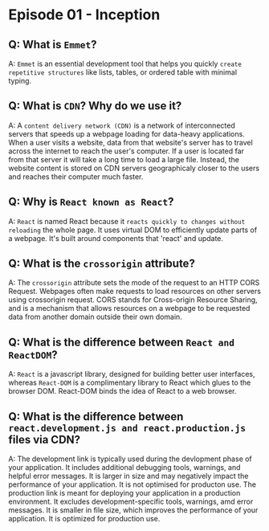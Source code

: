 # Episode 01 - Inception

## Q: What is `Emmet`? 
A: `Emmet` is an essential development tool that helps you quickly `create repetitive structures` like lists, tables, or ordered table with minimal typing.

## Q: What is `CDN`? Why do we use it?
A: A `content delivery network (CDN)` is a network of interconnected servers that speeds up a webpage loading for data-heavy applications. When a user visits a website, data from that website's server has to travel across the internet to reach the user's computer. If a user is located far from that server it will take a long time to load a large file. Instead, the website content is stored on CDN servers geographicaly closer to the users and reaches their computer much faster.

## Q: Why is `React known as React`?
A: `React` is named React because it `reacts quickly to changes without reloading` the whole page. It uses virtual DOM to efficiently update parts of a webpage. It's built around components that 'react' and update.

## Q: What is the `crossorigin` attribute?
A: The `crossorigin` attribute sets the mode of the request to an HTTP CORS Request. Webpages often make requests to load resources on other servers using crossorigin request. CORS stands for Cross-origin Resource Sharing, and is a mechanism that allows resources on a webpage to be requested data from another domain outside their own domain.

## Q: What is the difference between `React and ReactDOM`?
A: `React` is a javascript library, designed for building better user interfaces, whereas `React-DOM` is a complimentary library to React which glues to the browser DOM. React-DOM binds the idea of React to a web browser. 

## Q: What is the difference between `react.development.js and react.production.js` files via CDN?
A: The development link is typically used during the devlopment phase of your application. It includes additional debugging tools, warnings, and helpful error messages. It is larger in size and may negatively impact the performance of your application. It is not optimised for producton use.
The production link is meant for deploying your application in a production environment. It excludes development-specific tools, warnings, amd error messages. It is smaller in file size, which improves the performance of your application. It is optimized for production use.